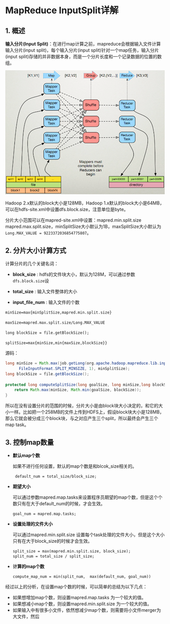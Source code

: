 # MapReduce InputSplit详解

## 1. 概述

**输入分片(Input Split)**：在进行map计算之前，mapreduce会根据输入文件计算输入分片(input split)，每个输入分片(input split)针对一个map任务，输入分片(input split)存储的并非数据本身，而是一个分片长度和一个记录数据的位置的数组。

![](../../img/MR_InputSplit_Detail.jpg)


Hadoop 2.x默认的block大小是128MB，Hadoop 1.x默认的block大小是64MB，可以在hdfs-site.xml中设置dfs.block.size，注意单位是byte。

分片大小范围可以在mapred-site.xml中设置：mapred.min.split.size mapred.max.split.size，minSplitSize大小默认为1B，maxSplitSize大小默认为`Long.MAX_VALUE = 9223372036854775807`。

## 2. 分片大小计算方式

计算分片的几个关键名词：

- **block_size** : hdfs的文件块大小，默认为128M，可以通过参数`dfs.block.size`设

- **total_size** : 输入文件整体的大小

- **input_file_num** : 输入文件的个数

	

```
minSize=max{minSplitSize,mapred.min.split.size} 

maxSize=mapred.max.split.size/Long.MAX_VALUE

long blockSize = file.getBlockSize();

splitSize=max{minSize,min{maxSize,blockSize}}
```

源码：

```java
long minSize = Math.max(job.getLong(org.apache.hadoop.mapreduce.lib.input.
      FileInputFormat.SPLIT_MINSIZE, 1), minSplitSize);
long blockSize = file.getBlockSize();

protected long computeSplitSize(long goalSize, long minSize,long blockSize) {
    return Math.max(minSize, Math.min(goalSize, blockSize));
}
```

所以在没有设置分片的范围的时候，分片大小是由block块大小决定的，和它的大小一样。比如把一个258MB的文件上传到HDFS上，假设block块大小是128MB，那么它就会被分成三个block块，与之对应产生三个split，所以最终会产生三个map task。

## 3. 控制map数量

- **默认map个数**

	 如果不进行任何设置，默认的map个数是和blcok_size相关的。

	```
	 default_num = total_size/block_size;
	```

- **期望大小**

	可以通过参数mapred.map.tasks来设置程序员期望的map个数，但是这个个数只有在大于default_num的时候，才会生效。

	```
	goal_num = mapred.map.tasks;
	```

- **设置处理的文件大小**

	可以通过mapred.min.split.size 设置每个task处理的文件大小，但是这个大小只有在大于block_size的时候才会生效。

	```
	split_size = max(mapred.min.split.size, block_size);
	split_num = total_size / split_size;
	```

- **计算的map个数**

	```
	compute_map_num = min(split_num,  max(default_num, goal_num))
	```

 经过以上的分析，在设置map个数的时候，可以简单的总结为以下几点：

- 如果想增加map个数，则设置mapred.map.tasks 为一个较大的值。
- 如果想减小map个数，则设置mapred.min.split.size 为一个较大的值。
- 如果输入中有很多小文件，依然想减少map个数，则需要将小文件merger为大文件，然后
	